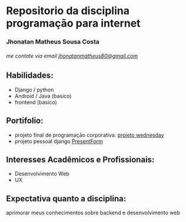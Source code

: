 # Repositorio da disciplina programação para internet

### Jhonatan Matheus Sousa Costa

###### me contate via email jhonatanmatheus80@gmail.com

## Habilidades:
- Django / python
- Android / Java (basico)
- frontend (basico)

## Portifolio:
- projeto final de programação corporativa: [projeto wednesday](https://github.com/jhonmath/Projeto_Eventos_Wednesday)
- projeto pessoal django [PresentForm](https://github.com/jhonmath/PresentForm)

## Interesses Acadêmicos e Profissionais:
- Desenvolvimento Web
- UX

## Expectativa quanto a disciplina:
aprimorar meus conhecimentos sobre backend e desenvolvimento web
